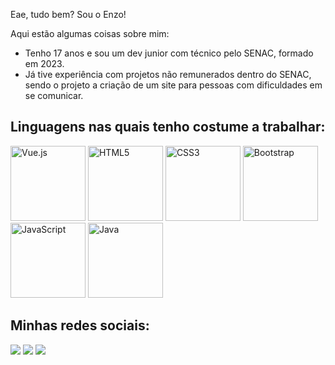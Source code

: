 <!DOCTYPE html>
<html lang="en">
<head>
  <meta charset="UTF-8">
  <meta name="viewport" content="width=device-width, initial-scale=1.0">
  <title>Perfil de Enzo</title>
</head>
<body>

  <p>Eae, tudo bem? Sou o Enzo!</p>
  <p>Aqui estão algumas coisas sobre mim:</p>

  <ul>
    <li>Tenho 17 anos e sou um dev junior com técnico pelo SENAC, formado em 2023.</li>
    <li>Já tive experiência com projetos não remunerados dentro do SENAC, sendo o projeto a criação de um site para pessoas com dificuldades em se comunicar.</li>
  </ul>

  <h2>Linguagens nas quais tenho costume a trabalhar:</h2>

  <div>
    <img src="https://img.icons8.com/color/2x/vue-js.png" width="120" alt="Vue.js">
    <img src="https://img.icons8.com/color/2x/html-5.png" width="120" alt="HTML5">
    <img src="https://img.icons8.com/color/2x/css3.png" width="120" alt="CSS3">
    <img src="https://img.icons8.com/color/2x/bootstrap.png" width="120" alt="Bootstrap">
    <img src="https://img.icons8.com/nolan/2x/javascript.png" width="120" alt="JavaScript">
    <img src="https://img.icons8.com/icon/2572/java" width="120" alt="Java">
  </div>

  <h2>Minhas redes sociais:</h2>
  <div> 
    <a href="https://www.instagram.com/enzo.trivellato/" target="_blank"><img src="https://img.shields.io/badge/-Instagram-%23E4405F?style=for-the-badge&logo=instagram&logoColor=white" target="_blank"></a>
    <a href="mailto:enzo.trivellato@hotmail.com"><img src="https://img.shields.io/badge/-Gmail-%23333?style=for-the-badge&logo=gmail&logoColor=white" target="_blank"></a>
    <a href="https://www.linkedin.com/in/enzo-trivellato-b5090727a/" target="_blank"><img src="https://img.shields.io/badge/-LinkedIn-%230077B5?style=for-the-badge&logo=linkedin&logoColor=white" target="_blank"></a> 
  </div>

</body>
</html>
